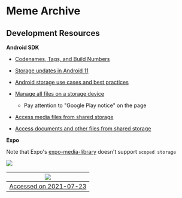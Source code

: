 # Meme Archive

## Development Resources

**Android SDK**

* [Codenames, Tags, and Build Numbers](https://source.android.com/setup/start/build-numbers#honeycomb-gpl-modules)

* [Storage updates in Android 11](https://developer.android.com/about/versions/11/privacy/storage)
* [Android storage use cases and best practices](https://developer.android.com/training/data-storage/use-cases#share-media-all)
* [Manage all files on a storage device](https://developer.android.com/training/data-storage/manage-all-files)
  - Pay attention to "Google Play notice" on the page
* [Access media files from shared storage](https://developer.android.com/training/data-storage/shared/media)
* [Access documents and other files from shared storage](https://developer.android.com/training/data-storage/shared/documents-files)

**Expo**

Note that Expo's [expo-media-library](https://github.com/expo/expo/tree/master/packages/expo-media-library) doesn't support `scoped storage`
 
 ![](https://i.imgur.com/qTBBNYr.png)
 
 
 
| ![](https://i.imgur.com/qTBBNYr.png) |
|:--:|
| [Accessed on 2021-07-23](https://github.com/expo/expo/blob/1a3e667819baf44df7b26a4d775d7ed10e3e6663/packages/expo-media-library/README.md)|
